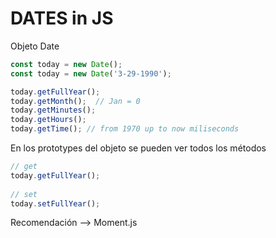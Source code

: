 # DATES in JS

Objeto Date

```js
const today = new Date();
const today = new Date('3-29-1990');

today.getFullYear();
today.getMonth();  // Jan = 0 
today.getMinutes();
today.getHours();
today.getTime(); // from 1970 up to now miliseconds


```
En los prototypes del objeto se pueden ver todos los métodos

```js
// get 
today.getFullYear();
 
// set
today.setFullYear();
 ```

Recomendación --> Moment.js